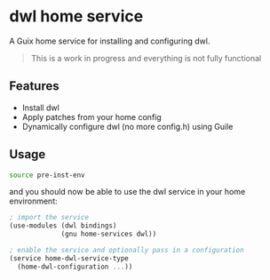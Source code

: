 # dwl home service
A Guix home service for installing and configuring dwl.

> This is a work in progress and everything is not fully functional

## Features
- Install dwl
- Apply patches from your home config
- Dynamically configure dwl (no more config.h) using Guile

## Usage
```zsh
source pre-inst-env
```

and you should now be able to use the dwl service in your home environment:

```guile
; import the service
(use-modules (dwl bindings)
             (gnu home-services dwl))

; enable the service and optionally pass in a configuration
(service home-dwl-service-type
  (home-dwl-configuration ...))
```

